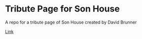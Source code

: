 # Tribute Page for Son House
A repo for a tribute page of Son House created by David Brunner 

[Link](https://son-house-tribute-page.netlify.app)
